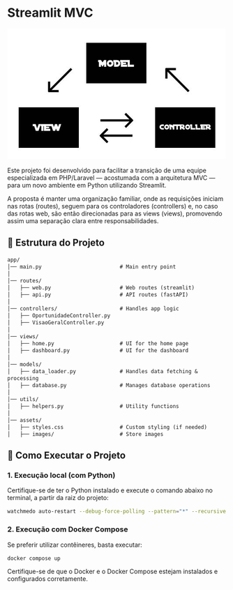 # Streamlit MVC

![MVC](app/assets/images/mvc.jpg)

Este projeto foi desenvolvido para facilitar a transição de uma equipe especializada em PHP/Laravel — acostumada com a arquitetura MVC — para um novo ambiente em Python utilizando Streamlit.

A proposta é manter uma organização familiar, onde as requisições iniciam nas rotas (routes), seguem para os controladores (controllers) e, no caso das rotas web, são então direcionadas para as views (views), promovendo assim uma separação clara entre responsabilidades.

## 📁 Estrutura do Projeto
```
app/
│── main.py                         # Main entry point
│
│── routes/
│   ├── web.py                      # Web routes (streamlit)
│   ├── api.py                      # API routes (fastAPI)
│
│── controllers/                    # Handles app logic
│   ├── OportunidadeController.py
│   ├── VisaoGeralController.py
│
│── views/
│   ├── home.py                     # UI for the home page
│   ├── dashboard.py                # UI for the dashboard
│
│── models/
│   ├── data_loader.py              # Handles data fetching & processing
│   ├── database.py                 # Manages database operations
│
│── utils/
│   ├── helpers.py                  # Utility functions
│
│── assets/
│   ├── styles.css                  # Custom styling (if needed)
│   ├── images/                     # Store images
```

## 🚀 Como Executar o Projeto

### 1. Execução local (com Python)

Certifique-se de ter o Python instalado e execute o comando abaixo no terminal, a partir da raiz do projeto:

```bash
watchmedo auto-restart --debug-force-polling --pattern="*" --recursive -- python app/main.py
```

### 2. Execução com Docker Compose

Se preferir utilizar contêineres, basta executar:

```bash
docker compose up
```

Certifique-se de que o Docker e o Docker Compose estejam instalados e configurados corretamente.